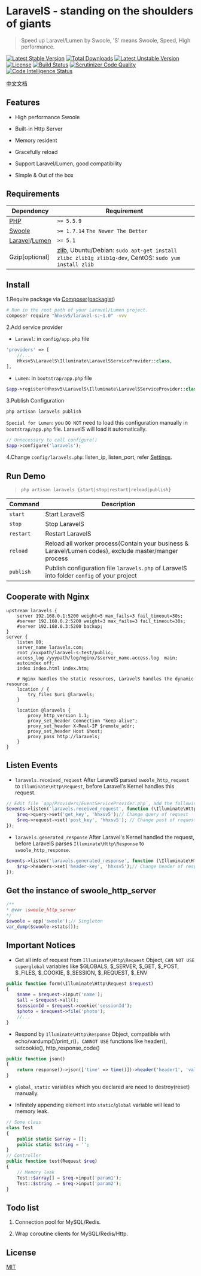 # LaravelS - standing on the shoulders of giants
> Speed up Laravel/Lumen by Swoole, 'S' means Swoole, Speed, High performance.

[![Latest Stable Version](https://poser.pugx.org/hhxsv5/laravel-s/v/stable.svg)](https://packagist.org/packages/hhxsv5/laravel-s)
[![Total Downloads](https://poser.pugx.org/hhxsv5/laravel-s/downloads.svg)](https://packagist.org/packages/hhxsv5/laravel-s)
[![Latest Unstable Version](https://poser.pugx.org/hhxsv5/laravel-s/v/unstable.svg)](https://packagist.org/packages/hhxsv5/laravel-s)
[![License](https://poser.pugx.org/hhxsv5/laravel-s/license.svg)](https://github.com/hhxsv5/laravel-s/blob/master/LICENSE)
[![Build Status](https://scrutinizer-ci.com/g/hhxsv5/laravel-s/badges/build.png?b=master)](https://scrutinizer-ci.com/g/hhxsv5/laravel-s/build-status/master)
[![Scrutinizer Code Quality](https://scrutinizer-ci.com/g/hhxsv5/laravel-s/badges/quality-score.png?b=master)](https://scrutinizer-ci.com/g/hhxsv5/laravel-s/?branch=master)
[![Code Intelligence Status](https://scrutinizer-ci.com/g/hhxsv5/laravel-s/badges/code-intelligence.svg?b=master)](https://scrutinizer-ci.com/code-intelligence)
<!-- [![Code Coverage](https://scrutinizer-ci.com/g/hhxsv5/laravel-s/badges/coverage.png?b=master)](https://scrutinizer-ci.com/g/hhxsv5/laravel-s/?branch=master) -->

[中文文档](README-CN.md)

## Features

- High performance Swoole

- Built-in Http Server

- Memory resident

- Gracefully reload

- Support Laravel/Lumen, good compatibility

- Simple & Out of the box

## Requirements

| Dependency | Requirement |
| -------- | -------- |
| [PHP](https://secure.php.net/manual/en/install.php) | `>= 5.5.9` |
| [Swoole](https://www.swoole.co.uk/) | `>= 1.7.14` `The Newer The Better` |
| [Laravel](https://laravel.com/)/[Lumen](https://lumen.laravel.com/) | `>= 5.1` |
| Gzip[optional] | [zlib](https://zlib.net/), Ubuntu/Debian: `sudo apt-get install zlibc zlib1g zlib1g-dev`, CentOS: `sudo yum install zlib` |

## Install

1.Require package via [Composer](https://getcomposer.org/)([packagist](https://packagist.org/packages/hhxsv5/laravel-s))

```Bash
# Run in the root path of your Laravel/Lumen project.
composer require "hhxsv5/laravel-s:~1.0" -vvv
```

2.Add service provider

- `Laravel`: in `config/app.php` file
```PHP
'providers' => [
    //...
    Hhxsv5\LaravelS\Illuminate\LaravelSServiceProvider::class,
],
```

- `Lumen`: in `bootstrap/app.php` file
```PHP
$app->register(Hhxsv5\LaravelS\Illuminate\LaravelSServiceProvider::class);
```

3.Publish Configuration
```Bash
php artisan laravels publish
```

`Special for Lumen`: you `DO NOT` need to load this configuration manually in `bootstrap/app.php` file. LaravelS will load it automatically.
```PHP
// Unnecessary to call configure()
$app->configure('laravels');
```

4.Change `config/laravels.php`: listen_ip, listen_port, refer [Settings](Settings.md).

## Run Demo
> `php artisan laravels {start|stop|restart|reload|publish}`

| Command | Description |
| --------- | --------- |
| `start` | Start LaravelS |
| `stop` | Stop LaravelS |
| `restart` | Restart LaravelS |
| `reload` | Reload all worker process(Contain your business & Laravel/Lumen codes), exclude master/manger process |
| `publish` | Publish configuration file `laravels.php` of LaravelS into folder `config` of your project |

## Cooperate with Nginx

```Nginx
upstream laravels {
    server 192.168.0.1:5200 weight=5 max_fails=3 fail_timeout=30s;
    #server 192.168.0.2:5200 weight=3 max_fails=3 fail_timeout=30s;
    #server 192.168.0.3:5200 backup;
}
server {
    listen 80;
    server_name laravels.com;
    root /xxxpath/laravel-s-test/public;
    access_log /yyypath/log/nginx/$server_name.access.log  main;
    autoindex off;
    index index.html index.htm;
    
    # Nginx handles the static resources, LaravelS handles the dynamic resource.
    location / {
        try_files $uri @laravels;
    }

    location @laravels {
        proxy_http_version 1.1;
        proxy_set_header Connection "keep-alive";
        proxy_set_header X-Real-IP $remote_addr;
        proxy_set_header Host $host;
        proxy_pass http://laravels;
    }
}
```

## Listen Events

- `laravels.received_request` After LaravelS parsed `swoole_http_request` to `Illuminate\Http\Request`, before Laravel's Kernel handles this request.

```PHP
// Edit file `app/Providers/EventServiceProvider.php`, add the following code into method `boot`
$events->listen('laravels.received_request', function (\Illuminate\Http\Request $req) {
    $req->query->set('get_key', 'hhxsv5');// Change query of request
    $req->request->set('post_key', 'hhxsv5'); // Change post of request
});
```

- `laravels.generated_response` After Laravel's Kernel handled the request, before LaravelS parses `Illuminate\Http\Response` to `swoole_http_response`.

```PHP
$events->listen('laravels.generated_response', function (\Illuminate\Http\Request $req, \Symfony\Component\HttpFoundation\Response $rsp) {
    $rsp->headers->set('header-key', 'hhxsv5');// Change header of response
});
```

## Get the instance of swoole_http_server

```PHP
/**
* @var \swoole_http_server
*/
$swoole = app('swoole');// Singleton
var_dump($swoole->stats());
```

## Important Notices

- Get all info of request from `Illuminate\Http\Request` Object, `CAN NOT USE` `superglobal` variables like $GLOBALS, $_SERVER, $_GET, $_POST, $_FILES, $_COOKIE, $_SESSION, $_REQUEST, $_ENV

```PHP
public function form(\Illuminate\Http\Request $request)
{
    $name = $request->input('name');
    $all = $request->all();
    $sessionId = $request->cookie('sessionId');
    $photo = $request->file('photo');
    //...
}
```

- Respond by `Illuminate\Http\Response` Object, compatible with echo/vardump()/print_r()，`CANNOT USE` functions like header(), setcookie(), http_response_code()

```PHP
public function json()
{
    return response()->json(['time' => time()])->header('header1', 'value1')->withCookie('c1', 'v1');
}
```

- `global`, `static` variables which you declared are need to destroy(reset) manually.

- Infinitely appending element into `static`/`global` variable will lead to memory leak.

```PHP
// Some class
class Test
{
    public static $array = [];
    public static $string = '';
}
// Controller
public function test(Request $req)
{
    // Memory leak
    Test::$array[] = $req->input('param1');
    Test::$string .= $req->input('param2');
}
```

## Todo list

1. Connection pool for MySQL/Redis.

2. Wrap coroutine clients for MySQL/Redis/Http.

## License

[MIT](https://github.com/hhxsv5/laravel-s/blob/master/LICENSE)
